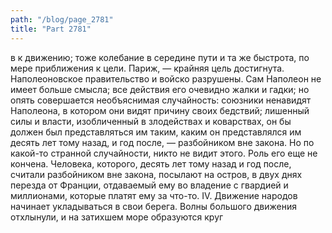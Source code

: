 ```yaml
---
path: "/blog/page_2781"
title: "Part 2781"
---
```


в к движению; тоже колебание в середине пути и та же быстрота, по мере приближения к цели.
Париж, — крайняя цель достигнута. Наполеоновское правительство и войско разрушены. Сам Наполеон не имеет больше смысла; все действия его очевидно жалки и гадки; но опять совершается необъяснимая случайность: союзники ненавидят Наполеона, в котором они видят причину своих бедствий; лишенный силы и власти, изобличенный в злодействах и коварствах, он бы должен был представляться им таким, каким он представлялся им десять лет тому назад, и год после, — разбойником вне закона. Но по какой-то странной случайности, никто не видит этого. Роль его еще не кончена. Человека, которого, десять лет тому назад и год после, считали разбойником вне закона, посылают на остров, в двух днях перезда от Франции, отдаваемый ему во владение с гвардией и миллионами, которые платят ему за что-то.
IV.
Движение народов начинает укладываться в свои берега. Волны большого движения отхлынули, и на затихшем море образуются круг
